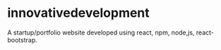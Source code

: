 # innovativedevelopment
A startup/portfolio website developed using react, npm, node,js, react-bootstrap.
